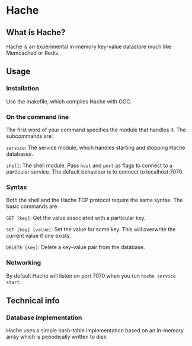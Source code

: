 # Hache

## What is Hache?

Hache is an experimental in-memory key-value datastore much like Memcached or Redis.


## Usage

### Installation

Use the makefile, which compiles Hache with GCC. 

### On the command line

The first word of your command specifies the module that handles it. The subcommands are:

`service`: The service module, which handles starting and stopping Hache databases.

`shell`: The shell module. Pass `host` and `port` as flags to connect to a particular service. The default behaviour is to connect to localhost:7070.

### Syntax

Both the shell and the Hache TCP protocol require the same syntax. The basic commands are:

`GET [key]`: Get the value associated with a particular key.

`SET [key] [value]`: Set the value for some key. This will overwrite the current value if one exists.

`DELETE [key]`: Delete a key-value pair from the database.

### Networking

By default Hache will listen on port 7070 when you run `hache service start`.


## Technical info

### Database implementation

Hache uses a simple hash-table implementation based on an in-memory array which is periodically written to disk. 
